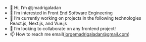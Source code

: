 - 👋 Hi, I’m @jmadrigaladan
- 👀 I’m interested in Front End Software Engineering
- 🌱 I’m currently working on projects in the following technologies React.js, Next.js, and Vue.js
- 💞️ I’m looking to collaborate on any frontend project!
- 📫 How to reach me email(jorgemadrigaladan@gmail.com)

<!---
jmadrigaladan/jmadrigaladan is a ✨ special ✨ repository because its `README.md` (this file) appears on your GitHub profile.
You can click the Preview link to take a look at your changes.
--->
